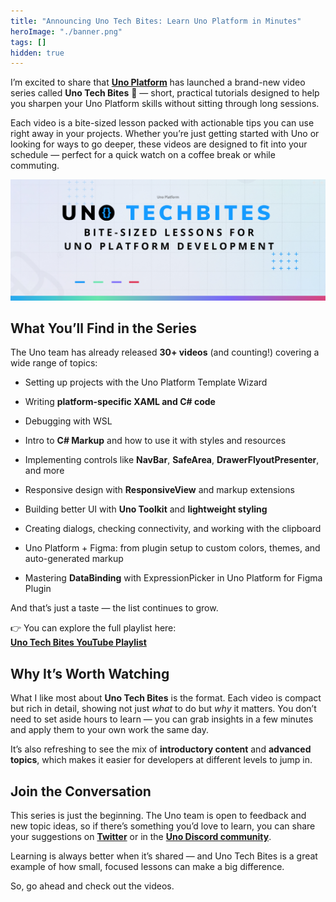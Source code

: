 ```yaml
---
title: "Announcing Uno Tech Bites: Learn Uno Platform in Minutes"
heroImage: "./banner.png"
tags: []
hidden: true
---
```


I’m excited to share that [**Uno Platform**](https://platform.uno/) has launched
a brand-new video series called **Uno Tech Bites** 🎥 — short, practical
tutorials designed to help you sharpen your Uno Platform skills without sitting
through long sessions.

Each video is a bite-sized lesson packed with actionable tips you can use right
away in your projects. Whether you’re just getting started with Uno or looking
for ways to go deeper, these videos are designed to fit into your schedule —
perfect for a quick watch on a coffee break or while commuting.

![](./ref1.png)

## **What You’ll Find in the Series**

The Uno team has already released **30+ videos** (and counting\!) covering a
wide range of topics:

- Setting up projects with the Uno Platform Template Wizard

- Writing **platform-specific XAML and C\# code**

- Debugging with WSL

- Intro to **C\# Markup** and how to use it with styles and resources

- Implementing controls like **NavBar**, **SafeArea**,
  **DrawerFlyoutPresenter**, and more

- Responsive design with **ResponsiveView** and markup extensions

- Building better UI with **Uno Toolkit** and **lightweight styling**

- Creating dialogs, checking connectivity, and working with the clipboard

- Uno Platform \+ Figma: from plugin setup to custom colors, themes, and
  auto-generated markup

- Mastering **DataBinding** with ExpressionPicker in Uno Platform for Figma
  Plugin

And that’s just a taste — the list continues to grow.

👉 You can explore the full playlist here:  
 [**Uno Tech Bites YouTube Playlist**](https://youtube.com/playlist?list=PLl_OlDcUya9qcdp4SYlEdccD7tIYgb1re&si=pj82-2cJgefcuovE)

## **Why It’s Worth Watching**

What I like most about **Uno Tech Bites** is the format. Each video is compact
but rich in detail, showing not just _what_ to do but _why_ it matters. You
don’t need to set aside hours to learn — you can grab insights in a few minutes
and apply them to your own work the same day.

It’s also refreshing to see the mix of **introductory content** and **advanced
topics**, which makes it easier for developers at different levels to jump in.

## **Join the Conversation**

This series is just the beginning. The Uno team is open to feedback and new
topic ideas, so if there’s something you’d love to learn, you can share your
suggestions on [**Twitter**](https://x.com/UnoPlatform) or in the
[**Uno Discord community**](https://discord.com/invite/XjsmQHdKfq).

Learning is always better when it’s shared — and Uno Tech Bites is a great
example of how small, focused lessons can make a big difference.

So, go ahead and check out the videos.
